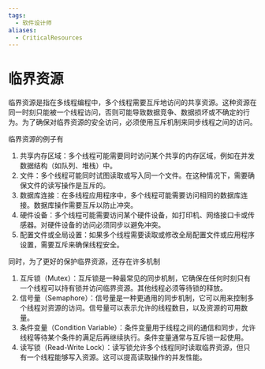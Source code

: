 ```yaml
---
tags:
  - 软件设计师
aliases:
  - CriticalResources
---
```



# 临界资源
临界资源是指在多线程编程中，多个线程需要互斥地访问的共享资源。这种资源在同一时刻只能被一个线程访问，否则可能导致数据竞争、数据损坏或不确定的行为。为了确保对临界资源的安全访问，必须使用互斥机制来同步线程之间的访问。

临界资源的例子有
1. 共享内存区域：多个线程可能需要同时访问某个共享的内存区域，例如在并发数据结构（如队列、堆栈）中。
2. 文件：多个线程可能同时试图读取或写入同一个文件。在这种情况下，需要确保文件的读写操作是互斥的。
3. 数据库连接：在多线程应用程序中，多个线程可能需要访问相同的数据库连接。数据库操作需要互斥以防止冲突。
4. 硬件设备：多个线程可能需要访问某个硬件设备，如打印机、网络接口卡或传感器。对硬件设备的访问必须同步以避免冲突。
5. 配置文件或全局设置：如果多个线程需要读取或修改全局配置文件或应用程序设置，需要互斥来确保线程安全。

同时，为了更好的保护临界资源，还存在许多机制
1. 互斥锁（Mutex）：互斥锁是一种最常见的同步机制，它确保在任何时刻只有一个线程可以持有锁并访问临界资源。其他线程必须等待锁的释放。
2. 信号量（Semaphore）：信号量是一种更通用的同步机制，它可以用来控制多个线程对资源的访问。信号量可以表示允许的线程数目，以及资源的可用数量。  
3. 条件变量（Condition Variable）：条件变量用于线程之间的通信和同步，允许线程等待某个条件的满足后再继续执行。条件变量通常与互斥锁一起使用。
4. 读写锁（Read-Write Lock）：读写锁允许多个线程同时读取临界资源，但只有一个线程能够写入资源。这可以提高读取操作的并发性能。

